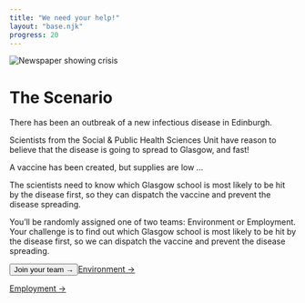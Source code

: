 ```yaml
---
title: "We need your help!"
layout: "base.njk"
progress: 20
---
```

<div class="two-column-md grid-column-1-md">

  <div class="img-bg mb1 grid-column-2-md">
    <div class="rotate relative">
      <time id="date"></time>
    <img class="box-shadow mb2 " src="/img/dailynews-sm.jpg" alt="Newspaper showing crisis">
  </div>
  </div>

  <div >

# The Scenario

There has been an outbreak of a new infectious disease in Edinburgh.

Scientists from the Social & Public Health Sciences Unit have reason to believe that the disease is going to spread to Glasgow, and fast!

A vaccine has been created, but supplies are low &hellip;

The scientists need to know which Glasgow school is most likely to be hit by the disease first, so they can dispatch the vaccine and prevent the disease spreading.


You&rsquo;ll be <span class="no-js-hide">randomly</span> assigned one of two teams: Environment or Employment. Your challenge is to find out which Glasgow school is most likely to be hit by the disease first, so we can dispatch the vaccine and prevent the disease spreading.


<button class="btn no-js-hide" onclick="randomSite();">Join your team &rarr;</button><a class="btn no-js-show" href="/environment" onclick="randomSite();">Environment &rarr;</a>

<a class="btn no-js-show" href="/employment" onclick="randomSite();">Employment &rarr;</a>



<script>
    var sites = [
        "/environment",
        "/employment"
    ];

    function randomSite() {
        var i = parseInt(Math.random() * sites.length);
        location.href = sites[i];
    }


    n =  new Date();
y = n.getFullYear();
m = n.getMonth() + 1;
d = n.getDate() ;
document.getElementById("date").innerHTML = d + "." + m + "." + y;
</script>

  </div>
</div>

